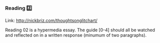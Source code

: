 ### Reading :two:

Link: http://nickbriz.com/thoughtsonglitchart/

Reading 02 is a hypermedia essay. The guide [0-4] should all be watched and reflected on in a written response (minumum of two paragraphs).
